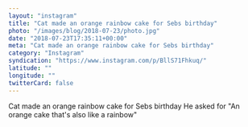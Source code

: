 ```yaml
---
layout: "instagram"
title: "Cat made an orange rainbow cake for Sebs birthday"
photo: "/images/blog/2018-07-23/photo.jpg"
date: "2018-07-23T17:35:11+00:00"
meta: "Cat made an orange rainbow cake for Sebs birthday"
category: "Instagram"
syndication: "https://www.instagram.com/p/BllS71Fhkuq/"
latitude: ""
longitude: ""
twitterCard: false
---
```

Cat made an orange rainbow cake for Sebs birthday
He asked for "An orange cake that's also like a rainbow"

